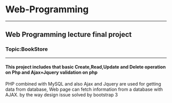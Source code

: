# Web-Programming
---
## Web Programming lecture final project
### Topic:BookStore
---
#### This project includes that basic Create,Read,Update and Delete operation on Php and Ajax+Jquery validation on php

PHP combined with MySQL and also Ajax and Jquery are used for getting data from database,
Web page can fetch information from a database with AJAX.
by the way design issue solved by bootstrap 3 

